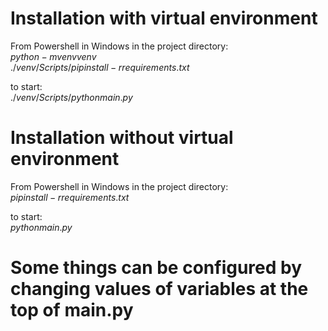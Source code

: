 # Installation with virtual environment
From Powershell in Windows in the project directory:  
$python -m venv venv$  
$./venv/Scripts/pip install -r requirements.txt$  

to start:  
$./venv/Scripts/python main.py$  
  
# Installation without virtual environment  
From Powershell in Windows in the project directory:  
$pip install -r requirements.txt$  

to start:  
$python main.py$  
  
# Some things can be configured by changing values of variables at the top of main.py  
